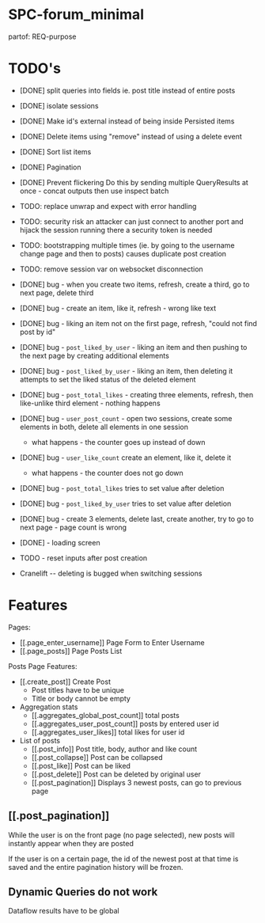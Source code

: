 # SPC-forum_minimal
partof: REQ-purpose
###

# TODO's

* [DONE] split queries into fields ie. post title instead of entire posts
* [DONE] isolate sessions
* [DONE] Make id's external instead of being inside Persisted items
* [DONE] Delete items using "remove" instead of using a delete event
* [DONE] Sort list items
* [DONE] Pagination
* [DONE] Prevent flickering
    Do this by sending multiple QueryResults at once -
    concat outputs then use inspect batch
* TODO: replace unwrap and expect with error handling
* TODO: security risk
    an attacker can just connect to another port and hijack the session running there
    a security token is needed
* TODO: bootstrapping multiple times (ie. by going to the username change page and then to posts)
    causes duplicate post creation
* TODO: remove session var on websocket disconnection
* [DONE] bug - when you create two items, refresh, create a third, go to next page, delete third
* [DONE] bug - create an item, like it, refresh - wrong like text
* [DONE] bug - liking an item not on the first page, refresh, "could not find post by id"
* [DONE] bug - `post_liked_by_user` - liking an item and then pushing to the next page by creating additional elements
* [DONE] bug - `post_liked_by_user` - liking an item, then deleting it attempts to set the liked status of the deleted element
* [DONE] bug - `post_total_likes` - creating three elements, refresh, then like-unlike third element - nothing happens
* [DONE] bug - `user_post_count` - open two sessions, create some elements in both, delete all elements in one session
    * what happens - the counter goes up instead of down
* [DONE] bug - `user_like_count` create an element, like it, delete it
    * what happens - the counter does not go down
* [DONE] bug - `post_total_likes` tries to set value after deletion
* [DONE] bug - `post_liked_by_user` tries to set value after deletion
* [DONE] bug - create 3 elements, delete last, create another, try to go to next page - page count is wrong
* [DONE] - loading screen
* TODO - reset inputs after post creation

* Cranelift -- deleting is bugged when switching sessions

# Features

Pages:

* [[.page_enter_username]] Page Form to Enter Username
* [[.page_posts]] Page Posts List

Posts Page Features:

* [[.create_post]] Create Post
    * Post titles have to be unique
    * Title or body cannot be empty
* Aggregation stats
    * [[.aggregates_global_post_count]] total posts
    * [[.aggregates_user_post_count]] posts by entered user id
    * [[.aggregates_user_likes]] total likes for user id
* List of posts
    * [[.post_info]] Post title, body, author and like count
    * [[.post_collapse]] Post can be collapsed
    * [[.post_like]] Post can be liked
    * [[.post_delete]] Post can be deleted by original user
    * [[.post_pagination]] Displays 3 newest posts, can go to previous page

## [[.post_pagination]]

While the user is on the front page (no page selected),
new posts will instantly appear when they are posted

If the user is on a certain page, the id of the newest post
at that time is saved and the entire pagination history
will be frozen.

## Dynamic Queries do not work

Dataflow results have to be global
